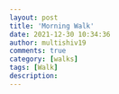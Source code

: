 ```yaml
---
layout: post
title: 'Morning Walk'
date: 2021-12-30 10:34:36
author: multishiv19
comments: true
category: [walks]
tags: [Walk]
description: 
---
```


<div width='100%' class='strava-embed-placeholder' data-embed-type='activity' data-embed-id='6448684894'></div>
<script src='https://strava-embeds.com/embed.js'></script>
